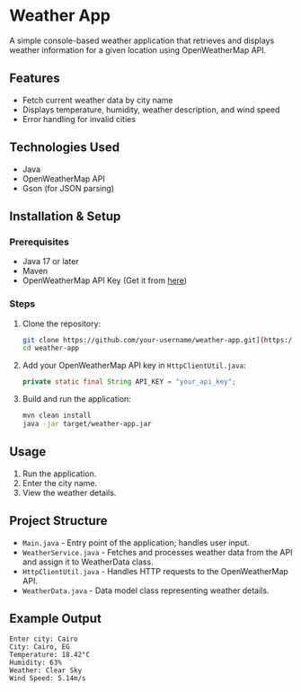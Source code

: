 # Weather App

A simple console-based weather application that retrieves and displays weather information for a given location using OpenWeatherMap API.

## Features
- Fetch current weather data by city name
- Displays temperature, humidity, weather description, and wind speed
- Error handling for invalid cities

## Technologies Used
- Java
- OpenWeatherMap API
- Gson (for JSON parsing)

## Installation & Setup

### Prerequisites
- Java 17 or later
- Maven
- OpenWeatherMap API Key (Get it from [here](https://home.openweathermap.org/api_keys))

### Steps
1. Clone the repository:
   ```sh
   git clone https://github.com/your-username/weather-app.git](https://github.com/ahmednagi22/CodeClauseInternship_Weather-App.git
   cd weather-app
   ```
2. Add your OpenWeatherMap API key in `HttpClientUtil.java`:
   ```java
   private static final String API_KEY = "your_api_key";
   ```
3. Build and run the application:
   ```sh
   mvn clean install
   java -jar target/weather-app.jar
   ```

## Usage
1. Run the application.
2. Enter the city name.
4. View the weather details.

## Project Structure
- `Main.java` - Entry point of the application; handles user input.
- `WeatherService.java` - Fetches and processes weather data from the API and assign it to WeatherData class.
- `HttpClientUtil.java` - Handles HTTP requests to the OpenWeatherMap API.
- `WeatherData.java` - Data model class representing weather details.
  
## Example Output
```
Enter city: Cairo
City: Cairo, EG
Temperature: 18.42°C
Humidity: 63%
Weather: Clear Sky
Wind Speed: 5.14m/s
```

